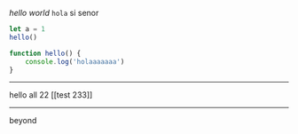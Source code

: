 
*hello* _world_ `hola` si senor 
``` javascript
let a = 1
hello()

function hello() {
	console.log('holaaaaaaa')
}
```

---

hello all 22 [[test 233]] 

---



beyond
